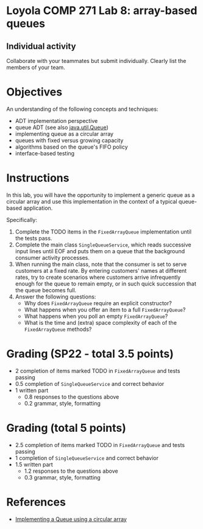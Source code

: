 # Loyola COMP 271 Lab 8: array-based queues

## Individual activity

Collaborate with your teammates but submit individually. Clearly list the members of your team.

# Objectives

An understanding of the following concepts and techniques:

- ADT implementation perspective
- queue ADT (see also [java.util.Queue](https://docs.oracle.com/en/java/javase/17/docs/api/java.base/java/util/Queue.html))
- implementing queue as a circular array
- queues with fixed versus growing capacity
- algorithms based on the queue's FIFO policy
- interface-based testing

# Instructions

In this lab, you will have the opportunity to implement a generic queue as a circular array
and use this implementation in the context of a typical queue-based application.

Specifically:

1. Complete the TODO items in the `FixedArrayQueue` implementation until the tests pass.
1. Complete the main class `SingleQueueService`, which reads successive input lines until EOF and
puts them on a queue that the background consumer activity processes.
1. When running the main class, note that the consumer is set to serve customers at a fixed rate.
By entering customers' names at different rates, try to create scenarios where customers arrive infrequently enough for the queue to remain empty, or in such quick succession that the queue becomes full.
1. Answer the following questions:
   - Why does `FixedArrayQueue` require an explicit constructor?
   - What happens when you offer an item to a full `FixedArrayQueue`?
   - What happens when you poll an empty `FixedArrayQueue`?
   - What is the time and (extra) space complexity of each of the `FixedArrayQueue` methods?

# Grading (SP22 - total 3.5 points)

- 2 completion of items marked TODO in `FixedArrayQueue` and tests passing
- 0.5 completion of `SingleQueueService` and correct behavior
- 1 written part
  - 0.8 responses to the questions above
  - 0.2 grammar, style, formatting

# Grading (total 5 points)

- 2.5 completion of items marked TODO in `FixedArrayQueue` and tests passing
- 1 completion of `SingleQueueService` and correct behavior
- 1.5 written part
  - 1.2 responses to the questions above
  - 0.3 grammar, style, formatting

# References

- [Implementing a Queue using a circular array](http://www.mathcs.emory.edu/~cheung/Courses/171/Syllabus/8-List/array-queue2.html)
